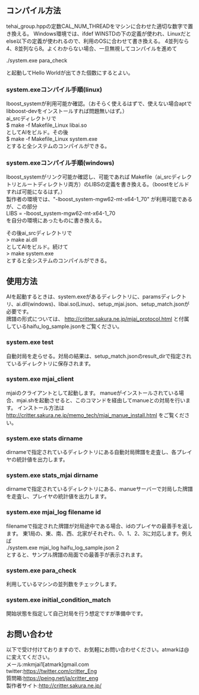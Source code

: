 ## コンパイル方法
tehai_group.hppの定数CAL_NUM_THREADをマシンに合わせた適切な数字で置き換える。
Windows環境では、ifdef WINSTDの下の定義が使われ、Linuxだとelse以下の定義が使われるので、利用のOSに合わせて書き換える。
4並列なら4、8並列なら8。よくわからない場合、一旦無視してコンパイルを進めて

./system.exe para_check

と起動してHello Worldが出てきた個数にするとよい。

### system.exeコンパイル手順(linux)
lboost_systemが利用可能か確認。（おそらく使えるはずで、使えない場合aptでlibboost-devをインストールすれば問題無いはず。）  
ai_srcディレクトリで  
$ make -f Makefile_Linux libai.so  
としてAIをビルド。その後  
$ make -f Makefile_Linux system.exe  
とすると全システムのコンパイルができる。
	
### system.exeコンパイル手順(windows)
lboost_systemがリンク可能か確認し、可能であれば Makefile（ai_srcディレクトリとルートディレクトリ両方）のLIBSの定義を書き換える。（boostをビルドすれば可能になるはず。）  
製作者の環境では、"-lboost_system-mgw62-mt-x64-1_70" が利用可能であるが、この部分  
LIBS = -lboost_system-mgw62-mt-x64-1_70  
を自分の環境にあったものに書き換える。  

その後ai_srcディレクトリで  
\> make ai.dll  
としてAIをビルド。続けて  
\> make system.exe  
とすると全システムのコンパイルができる。

## 使用方法

AIを起動するときは、system.exeがあるディレクトリに、paramsディレクトリ、ai.dll(windows)、libai.so(Linux)、setup_mjai.json、setup_match.jsonが必要です。  
牌譜の形式については、
http://critter.sakura.ne.jp/mjai_protocol.html
と付属しているhaifu_log_sample.jsonをご覧ください。

### system.exe test
自動対局を走らせる。対局の結果は、setup_match.jsonのresult_dirで指定されているディレクトリに保存されます。

### system.exe mjai_client
mjaiのクライアントとして起動します。
manueがインストールされている場合、mjai.shを起動させると、このコマンドを経由してmanueとの対局を行います。
インストール方法は
http://critter.sakura.ne.jp/memo_tech/mjai_manue_install.html
をご覧ください。

### system.exe stats dirname
dirnameで指定されているディレクトリにある自動対局牌譜を走査し、各プレイヤの統計値を出力します。

### system.exe stats_mjai dirname
dirnameで指定されているディレクトリにある、manueサーバーで対局した牌譜を走査し、プレイヤの統計値を出力します。

### system.exe mjai_log filename id
filenameで指定された牌譜が対局途中である場合、idのプレイヤの最善手を返します。
東1局の、東、南、西、北家がそれぞれ、0、1、2、3に対応します。例えば  
./system.exe mjai_log haifu_log_sample.json 2  
とすると、サンプル牌譜の局面での最善手が表示されます。

### system.exe para_check
利用しているマシンの並列数をチェックします。

### system.exe initial_condition_match
開始状態を指定して自己対局を行う想定ですが準備中です。

## お問い合わせ
以下で受け付けておりますので、お気軽にお問い合わせください。atmarkは@に変えてください。  
メール:mkmjai1[atmark]gmail.com  
twitter:https://twitter.com/critter_Eng  
質問箱:https://peing.net/ja/critter_eng  
製作者サイト:http://critter.sakura.ne.jp/

